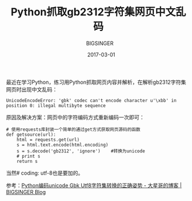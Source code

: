 ﻿---
layout:     post
title:      Python抓取gb2312字符集网页中文乱码
date:     2017-03-01
author:   BIGSINGER
catalog: true
tags: 
    - Python
---

最近在学习Python，练习用Python抓取网页内容并解析，在解析gb2312字符集网页时出现中文乱码：
```
UnicodeEncodeError: 'gbk' codec can't encode character u'\xbb' in position 0: illegal multibyte sequence
```

原因及解决方案：网页中的字符编码方式重新编码一次即可：

```
# 使用requests库封装一个简单的通过get方式获取网页源码的函数
def getsource(url):
    html = requests.get(url)
    s = html.text.encode(html.encoding)
    s = s.decode('gb2312', 'ignore')    #转换为unicode
    # print s
    return s
```
当然# coding: utf-8也是要加的。

参考：[Python编码unicode Gbk Utf8字符集转换的正确姿势 \- 大星哥的博客 \| BIGSINGER Blog](https://bigsinger.github.io/2017/02/27/Python%E7%BC%96%E7%A0%81UNICODE-GBK-UTF8%E5%AD%97%E7%AC%A6%E9%9B%86%E8%BD%AC%E6%8D%A2%E7%9A%84%E6%AD%A3%E7%A1%AE%E5%A7%BF%E5%8A%BF/)